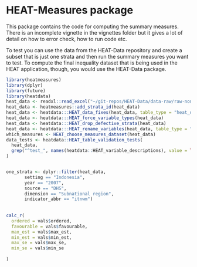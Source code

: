 # HEAT-Measures package

This package contains the code for computing the summary measures. There is an incomplete vignette in the vignettes folder but it gives a lot of detail on how to error check, how to run code etc.

To test you can use the data from the HEAT-Data repository and create a subset that is just one strata and then run the summary measures you want to test. To compute the final inequality dataset that is being used in the HEAT application, though, you would use the HEAT-Data package.

```r
library(heatmeasures)
library(dplyr)
library(future)
library(heatdata)
heat_data <- readxl::read_excel("~/git-repos/HEAT-Data/data-raw/raw-nonspatial-data/20190702-HEAT-database.xlsx")
heat_data <- heatmeasures::add_strata_id(heat_data)
heat_data <- heatdata:::HEAT_data_fixes(heat_data, table_type = "heat_data") #remove missing rows
heat_data <- heatdata:::HEAT_force_variable_types(heat_data)
heat_data <- heatdata:::HEAT_drop_defective_strata(heat_data)
heat_data <- heatdata:::HEAT_rename_variables(heat_data, table_type = "heat_data")
which_measures <- HEAT_choose_measures_dataset(heat_data)
data_tests <- heatdata::HEAT_table_validation_tests(
  heat_data,
  grep("^test_", names(heatdata::HEAT_variable_descriptions), value = TRUE)
)


one_strata <- dplyr::filter(heat_data,
       setting == "Indonesia",
       year == "2007",
       source == "DHS",
       dimension == "Subnational region",
       indicator_abbr == "itnwm")
       
       
calc_r(
  ordered = vals$ordered,
  favourable = vals$favourable,
  max_est = vals$max_est,
  min_est = vals$min_est,
  max_se = vals$max_se,
  min_se = vals$min_se
  
)
```